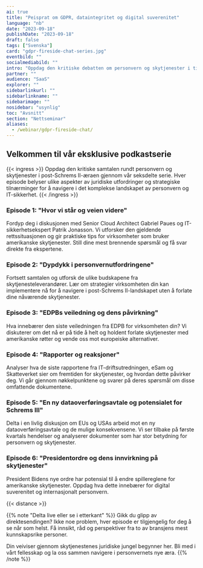 ```yaml
---
ai: true
title: "Peisprat om GDPR, dataintegritet og digital suverenitet"
language: "nb"
date: "2023-09-18"
publishDate: "2023-09-18"
draft: false
tags: ["Svenska"]
card: "gdpr-fireside-chat-series.jpg"
eventbild: ""
socialmediabild: ""
intro: "Oppdag den kritiske debatten om personvern og skytjenester i tiden etter Schrems II gjennom vår seksdelte serie."
partner: ""
audience: "SaaS"
explorer: ""
sidebarlinkurl: ""
sidebarlinkname: ""
sidebarimage: ""
nosidebar: "usynlig"
toc: "Avsnitt"
section: "Nettseminar"
aliases:
  - /webinar/gdpr-fireside-chat/
---
```

## Velkommen til vår eksklusive podkastserie

{{< ingress >}}
Oppdag den kritiske samtalen rundt personvern og skytjenester i post-Schrems II-æraen gjennom vår seksdelte serie. Hver episode belyser ulike aspekter av juridiske utfordringer og strategiske tilnærminger for å navigere i det komplekse landskapet av personvern og IT-sikkerhet.
{{< /ingress >}}

### Episode 1: "Hvor vi står og veien videre"

Fordyp deg i diskusjonen med Senior Cloud Architect Gabriel Paues og IT-sikkerhetsekspert Patrik Jonasson. Vi utforsker den gjeldende rettssituasjonen og gir praktiske tips for virksomheter som bruker amerikanske skytjenester. Still dine mest brennende spørsmål og få svar direkte fra ekspertene.

### Episode 2: "Dypdykk i personvernutfordringene"

Fortsett samtalen og utforsk de ulike budskapene fra skytjenesteleverandører. Lær om strategier virksomheten din kan implementere nå for å navigere i post-Schrems II-landskapet uten å forlate dine nåværende skytjenester.

### Episode 3: "EDPBs veiledning og dens påvirkning"

Hva innebærer den siste veiledningen fra EDPB for virksomheten din? Vi diskuterer om det nå er på tide å helt og holdent forlate skytjenester med amerikanske røtter og vende oss mot europeiske alternativer.

### Episode 4: "Rapporter og reaksjoner"

Analyser hva de siste rapportene fra IT-driftsutredningen, eSam og Skatteverket sier om fremtiden for skytjenester, og hvordan dette påvirker deg. Vi går gjennom nøkkelpunktene og svarer på deres spørsmål om disse omfattende dokumentene.

### Episode 5: "En ny dataoverføringsavtale og potensialet for Schrems III"

Delta i en livlig diskusjon om EUs og USAs arbeid mot en ny dataoverføringsavtale og de mulige konsekvensene. Vi ser tilbake på første kvartals hendelser og analyserer dokumenter som har stor betydning for personvern og skytjenester.

### Episode 6: "Presidentordre og dens innvirkning på skytjenester"

President Bidens nye ordre har potensial til å endre spillereglene for amerikanske skytjenester. Oppdag hva dette innebærer for digital suverenitet og internasjonalt personvern.

{{< distance >}}

{{% note "Delta live eller se i etterkant" %}}
Gikk du glipp av direktesendingen? Ikke noe problem, hver episode er tilgjengelig for deg å se når som helst. Få innsikt, råd og perspektiver fra to av bransjens mest kunnskapsrike personer.

Din veiviser gjennom skytjenestenes juridiske jungel begynner her. Bli med i vårt fellesskap og la oss sammen navigere i personvernets nye æra.
{{% /note %}}